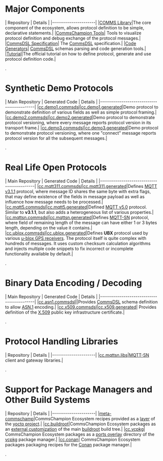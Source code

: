 # Major Components

| Repository | Details |
|----------------------|
|[COMMS Library](https://github.com/commschamp/commscomms)|The core component of the ecosystem, allows protocol definition to be simple, declarative statements.|
|[CommsChampion Tools](https://github.com/commschamp/cc_tools_qt)| Tools to visualize protocol definition and debug exchange of the protocol messages.|
|[CommsDSL Specification](https://github.com/commschamp/CommsDSL-Specification)| The [CommsDSL](https://commschamp.github.io/commsdsl_spec) specification.|
|[Code Generators](https://github.com/commschamp/commsdsl)| [CommsDSL](https://commschamp.github.io/commsdsl_spec) schemas parsing and code generation tools.|
|[Tutorial](https://github.com/commschamp/cc_tutorial)|The official tutorial on how to define protocol, generate and use protocol definition code.|

.

# Synthetic Demo Protocols

| Main Repository | Generated Code | Details |
|--------------------------------------------|
|[cc.demo1.commsdsl](https://github.com/commschamp/cc.demo1.commsdsl)|[cc.demo1.generated](https://github.com/commschamp/cc.demo1.generated)|Demo protocol to demonstrate definition of various fields as well as simple protocol framing.|
|[cc.demo2.commsdsl](https://github.com/commschamp/cc.demo2.commsdsl)|[cc.demo2.generated](https://github.com/commschamp/cc.demo2.generated)|Demo protocol to demonstrate protocol versioning, where every message reports protocol version in its transport frame.|
|[cc.demo3.commsdsl](https://github.com/commschamp/cc.demo3.commsdsl)|[cc.demo3.generated](https://github.com/commschamp/cc.demo3.generated)|Demo protocol to demonstrate protocol versioning, where one "connect" message reports protocol version for all the subsequent messages.|

.

# Real Life Open Protocols


| Main Repository | Generated Code | Details |
|--------------------------------------------|
|[cc.mqtt311.commsdsl](https://github.com/commschamp/cc.mqtt311.commsdsl)|[cc.mqtt311.generated](https://github.com/commschamp/cc.mqtt311.generated)|Defines [MQTT v3.1.1](http://docs.oasis-open.org/mqtt/mqtt/v3.1.1/os/mqtt-v3.1.1-os.pdf) protocol, where message ID shares the same byte with extra flags, that may define existence of the fields in message payload as well as influence how message needs to be processed.|
|[cc.mqtt5.commsdsl](https://github.com/commschamp/cc.mqtt5.commsdsl)|[cc.mqtt5.generated](https://github.com/commschamp/cc.mqtt5.generated)|Defined [MQTT v5.0](https://docs.oasis-open.org/mqtt/mqtt/v5.0/os/mqtt-v5.0-os.html) protocol. Similar to **v3.1.1**, but also adds a heterogeneous list of various properties.|
|[cc.mqttsn.commsdsl](https://github.com/commschamp/cc.mqttsn.commsdsl)|[cc.mqttsn.generated](https://github.com/commschamp/cc.mqttsn.generated)|Defines [MQTT-SN](https://www.oasis-open.org/committees/download.php/66091/MQTT-SN_spec_v1.2.pdf) protocol, where field of remaining length of the message can have either 1 or 3 bytes length, depending on the value it contains.|
|[cc.ublox.commsdsl](https://github.com/commschamp/cc.ublox.commsdsl)|[cc.ublox.generated](https://github.com/commschamp/cc.ublox.generated)|Defines **UBX** protocol used by various [u-blox GPS receivers](https://www.u-blox.com/en/position-time). The protocol itself is quite complex with hundreds of messages. It uses custom checksum calculation algorithms and injects multiple code snippets to fix incorrect or incomplete functionality available by default.|

.

# Binary Data Encoding / Decoding

| Main Repository | Generated Code | Details |
|--------------------------------------------|
|[cc.asn1.commsdsl](https://github.com/commschamp/cc.asn1.commsdsl)||Provides [CommsDSL](https://commschamp.github.io/commsdsl_spec) schema definition to allow [ASN.1](https://en.wikipedia.org/wiki/ASN.1) encoding.|
|[cc.x509.commsdsl](https://github.com/commschamp/cc.x509.commsdsl)|[cc.x509.generated](https://github.com/commschamp/cc.x509.generated)| Provides definition of the [X.509](https://datatracker.ietf.org/doc/html/rfc5280) public key infrastructure certificate.|

.

# Protocol Handling Libraries

| Repository | Details |
|----------------------|
|[cc.mqttsn.libs](https://github.com/commschamp/cc.mqttsn.libs)|[MQTT-SN](https://www.oasis-open.org/committees/download.php/66091/MQTT-SN_spec_v1.2.pdf) client and gateway libraries.|

.

# Support for Package Managers and Other Build Systems

| Repository | Details |
|----------------------|
|[meta-commschamp](https://github.com/commschamp/meta-commschamp)|CommsChampion Ecosystem recipes provided as a [layer](https://docs.yoctoproject.org/bsp-guide/bsp.html) of the [yocto project](https://www.yoctoproject.org/).|
|[cc.buildroot](https://github.com/commschamp/cc.buildroot)|CommsChampion Ecosystem packages as an [external customization](https://buildroot.org/downloads/manual/manual.html#outside-br-custom) of the main [buildroot](https://buildroot.org/) build tree.|
|[cc.vcpkg](https://github.com/commschamp/cc.vcpkg)| CommsChampion Ecosystem packages as a [ports overlay](https://github.com/microsoft/vcpkg/blob/master/docs/specifications/ports-overlay.md) directory of the [vcpkg](https://github.com/microsoft/vcpkg) package manager.|
|[cc.conan](https://github.com/commschamp/cc.conan)| CommsChampion Ecosystem packages packaging recipes for the [Conan](https://conan.io/) package manager.|

.
